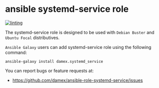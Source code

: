 # ansible systemd-service role

[![linting](https://github.com/damex/ansible-role-systemd-service/workflows/linting/badge.svg)](https://github.com/damex/ansible-role-systemd-service/actions)

The systemd-service role is designed to be used with `Debian Buster` and `Ubuntu Focal` distributives.

`Ansible Galaxy` users can add systemd-service role using the following command:

`ansible-galaxy install damex.systemd_service`

You can report bugs or feature requests at:

* https://github.com/damex/ansible-role-systemd-service/issues
